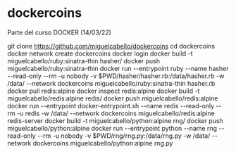 # dockercoins
Parte del curso DOCKER (14/03/22)

git clone https://github.com/miguelcabello/dockercoins
cd dockercoins
docker network create dockercoins
docker login
docker build -t miguelcabello/ruby:sinatra-thin hasher/
docker push miguelcabello/ruby:sinatra-thin
docker run  --entrypoint ruby --name hasher --read-only --rm -u nobody -v $PWD/hasher/hasher.rb:/data/hasher.rb -w /data/ --network dockercoins miguelcabello/ruby:sinatra-thin hasher.rb
docker pull redis:alpine
docker inspect redis:alpine
docker build -t miguelcabello/redis:alpine redis/ 
docker push miguelcabello/redis:alpine
docker run  --entrypoint docker-entrypoint.sh --name redis --read-only --rm -u redis -w /data/ --network dockercoins miguelcabello/redis:alpine redis-server
docker build -t miguelcabello/python:alpine rng/
docker push miguelcabello/python:alpine
docker run  --entrypoint python --name rng --read-only --rm -u nobody -v $PWD/rng/rng.py:/data/rng.py -w /data/ --network dockercoins miguelcabello/python:alpine rng.py
